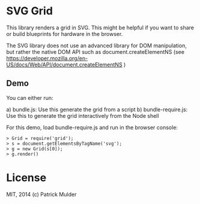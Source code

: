 # SVG Grid 

This library renders a grid in SVG. This might be helpful if you want to share or build blueprints for hardware in the browser.

The SVG library does not use an advanced library for DOM manipulation, but rather the native DOM API such as document.createElementNS (see https://developer.mozilla.org/en-US/docs/Web/API/document.createElementNS )

## Demo

You can either run:

a) bundle.js: Use this generate the grid from a script
b) bundle-require.js: Use this to generate the grid interactively from the Node shell

For this demo, load bundle-require.js and run in the browser console:

    > Grid = require('grid');
    > s = document.getElementsByTagName('svg');
    > g = new Grid(s[0]);
    > g.render()


# License

MIT, 2014 (c) Patrick Mulder

